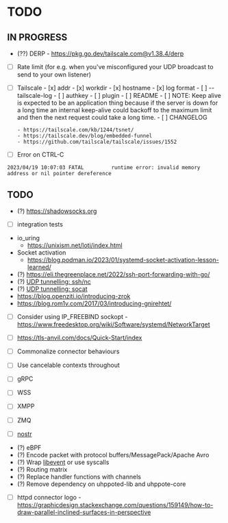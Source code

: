 # TODO

## IN PROGRESS

- (??) DERP
       - https://pkg.go.dev/tailscale.com@v1.38.4/derp

- [ ] Rate limit (for e.g. when you've misconfigured your UDP broadcast to send to your own listener)

- [ ] Tailscale
      - [x] addr
      - [x] workdir
      - [x] hostname
      - [x] log format
      - [ ] --tailscale-log
      - [ ] authkey
      - [ ] plugin
      - [ ] README
            - [ ] NOTE: Keep alive is expected to be an application thing because if the server is 
                  down for a long time an internal keep-alive could backoff to the maximum limit
                  and then the next request could take a long time. 
      - [ ] CHANGELOG

      - https://tailscale.com/kb/1244/tsnet/
      - https://tailscale.dev/blog/embedded-funnel
      - https://github.com/tailscale/tailscale/issues/1552

- [ ] Error on CTRL-C
```
2023/04/19 10:07:03 FATAL         runtime error: invalid memory address or nil pointer dereference
```

## TODO

- (?) https://shadowsocks.org

- [ ] integration tests
- io_uring
  - https://unixism.net/loti/index.html
- Socket activation
   - https://blog.podman.io/2023/01/systemd-socket-activation-lesson-learned/
- (?) https://eli.thegreenplace.net/2022/ssh-port-forwarding-with-go/
- (?) [UDP tunnelling: ssh/nc](https://superuser.com/questions/53103/udp-traffic-through-ssh-tunnel)
- (?) [UDP tunnelling: socat](http://www.morch.com/2011/07/05/forwarding-snmp-ports-over-ssh-using-socat/)
- https://blog.openziti.io/introducing-zrok
- https://blog.rom1v.com/2017/03/introducing-gnirehtet/

- [ ] Consider using IP_FREEBIND sockopt
      - https://www.freedesktop.org/wiki/Software/systemd/NetworkTarget

- [ ] https://tls-anvil.com/docs/Quick-Start/index

- [ ] Commonalize connector behaviours
- [ ] Use cancelable contexts throughout
- [ ] gRPC
- [ ] WSS
- [ ] XMPP
- [ ] ZMQ
- [ ] [nostr](https://github.com/nostr-protocol/nostr)

- (?) eBPF
- (?) Encode packet with protocol buffers/MessagePack/Apache Avro
- (?) Wrap [libevent](https://libevent.org) or use syscalls
- (?) Routing matrix
- (?) Replace handler functions with channels
- (?) Remove dependency on uhppoted-lib and uhppote-core
- [ ] httpd connector logo
      - https://graphicdesign.stackexchange.com/questions/159149/how-to-draw-parallel-inclined-surfaces-in-perspective

